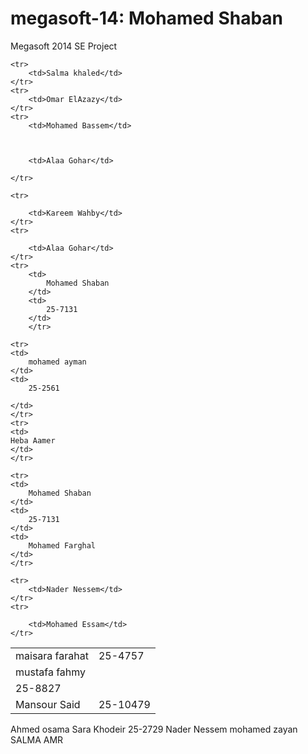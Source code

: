 megasoft-14: Mohamed Shaban
===========

Megasoft 2014 SE Project
<table>



	<tr>
		<td>Salma khaled</td>
	</tr>
	<tr>
		<td>Omar ElAzazy</td>
	</tr>
	<tr>
		<td>Mohamed Bassem</td>

	

		<td>Alaa Gohar</td>

	</tr>

	<tr>

		<td>Kareem Wahby</td>
	</tr>
	<tr>

		<td>Alaa Gohar</td>
    </tr>
	<tr>
		<td>
			Mohamed Shaban
		</td>
		<td>
			25-7131
		</td>
		</tr>
<tr>
	<td>
		maisara farahat
	</td>
	<td>
		25-4757
	</td>
	</tr>
	<tr>
	<td>
		mustafa fahmy
	</td>
	</tr>
	<td>
		25-8827
	</td>
	</tr>

<tr>
	<td>
		Mansour Said
	</td>
	<td>
		25-10479
	</td>
	</tr>

	<tr>
	<td>
		mohamed ayman
	</td>
	<td>
		25-2561

	</td>
	</tr>
	<tr>
	<td>
	Heba Aamer
	</td>
	</tr>

    <tr>
	<td>
		Mohamed Shaban
	</td>
	<td>
		25-7131
	</td>
	<td>
		Mohamed Farghal
	</td>
	</tr>

	<tr>
		<td>Nader Nessem</td>
	</tr>
	<tr>

		<td>Mohamed Essam</td>
	</tr>
</table>

<tr>
		<td>Ahmed osama</td>
	</tr>
<tr>
<td>Sara Khodeir</td>
<td>25-2729</td>
<tr>

<tr>
		<td>Nader Nessem</td>
	</tr>
<tr> mohamed zayan </tr>
<tr>
		<td>SALMA AMR</td>
	</tr>
</table>

